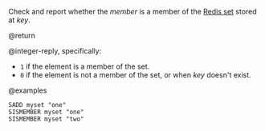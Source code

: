 Check and report whether the _member_ is a member of the [Redis set](/docs/data-types/sets) stored at _key_.

@return

@integer-reply, specifically:

* `1` if the element is a member of the set.
* `0` if the element is not a member of the set, or when _key_ doesn't exist.

@examples

```cli
SADD myset "one"
SISMEMBER myset "one"
SISMEMBER myset "two"
```
